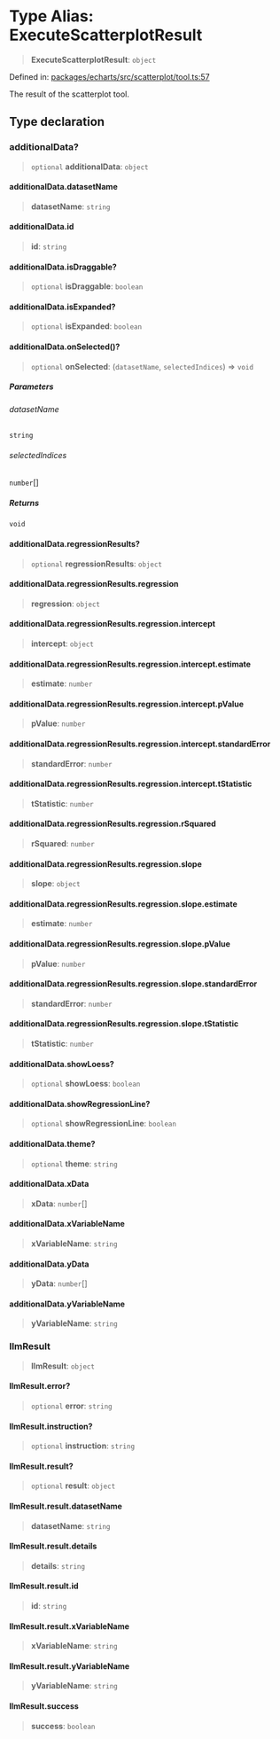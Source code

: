 # Type Alias: ExecuteScatterplotResult

> **ExecuteScatterplotResult**: `object`

Defined in: [packages/echarts/src/scatterplot/tool.ts:57](https://github.com/GeoDaCenter/openassistant/blob/994a31d776db171047aa7cd650eb798b5317f644/packages/echarts/src/scatterplot/tool.ts#L57)

The result of the scatterplot tool.

## Type declaration

### additionalData?

> `optional` **additionalData**: `object`

#### additionalData.datasetName

> **datasetName**: `string`

#### additionalData.id

> **id**: `string`

#### additionalData.isDraggable?

> `optional` **isDraggable**: `boolean`

#### additionalData.isExpanded?

> `optional` **isExpanded**: `boolean`

#### additionalData.onSelected()?

> `optional` **onSelected**: (`datasetName`, `selectedIndices`) => `void`

##### Parameters

###### datasetName

`string`

###### selectedIndices

`number`[]

##### Returns

`void`

#### additionalData.regressionResults?

> `optional` **regressionResults**: `object`

#### additionalData.regressionResults.regression

> **regression**: `object`

#### additionalData.regressionResults.regression.intercept

> **intercept**: `object`

#### additionalData.regressionResults.regression.intercept.estimate

> **estimate**: `number`

#### additionalData.regressionResults.regression.intercept.pValue

> **pValue**: `number`

#### additionalData.regressionResults.regression.intercept.standardError

> **standardError**: `number`

#### additionalData.regressionResults.regression.intercept.tStatistic

> **tStatistic**: `number`

#### additionalData.regressionResults.regression.rSquared

> **rSquared**: `number`

#### additionalData.regressionResults.regression.slope

> **slope**: `object`

#### additionalData.regressionResults.regression.slope.estimate

> **estimate**: `number`

#### additionalData.regressionResults.regression.slope.pValue

> **pValue**: `number`

#### additionalData.regressionResults.regression.slope.standardError

> **standardError**: `number`

#### additionalData.regressionResults.regression.slope.tStatistic

> **tStatistic**: `number`

#### additionalData.showLoess?

> `optional` **showLoess**: `boolean`

#### additionalData.showRegressionLine?

> `optional` **showRegressionLine**: `boolean`

#### additionalData.theme?

> `optional` **theme**: `string`

#### additionalData.xData

> **xData**: `number`[]

#### additionalData.xVariableName

> **xVariableName**: `string`

#### additionalData.yData

> **yData**: `number`[]

#### additionalData.yVariableName

> **yVariableName**: `string`

### llmResult

> **llmResult**: `object`

#### llmResult.error?

> `optional` **error**: `string`

#### llmResult.instruction?

> `optional` **instruction**: `string`

#### llmResult.result?

> `optional` **result**: `object`

#### llmResult.result.datasetName

> **datasetName**: `string`

#### llmResult.result.details

> **details**: `string`

#### llmResult.result.id

> **id**: `string`

#### llmResult.result.xVariableName

> **xVariableName**: `string`

#### llmResult.result.yVariableName

> **yVariableName**: `string`

#### llmResult.success

> **success**: `boolean`
